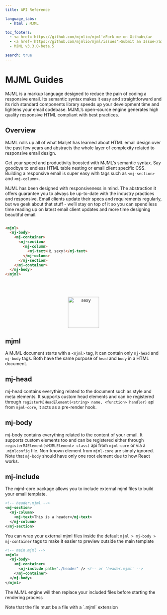 ```yaml
---
title: API Reference

language_tabs:
  - html : MJML

toc_footers:
  - <a href='https://github.com/mjmlio/mjml'>Fork me on Github</a>
  - <a href='https://github.com/mjmlio/mjml/issues'>Submit an Issue</a>
  - MJML v3.3.0-beta.5

search: true
---
```



# MJML Guides

MJML is a markup language designed to reduce the pain of coding a responsive email. Its semantic syntax makes it easy and straightforward and its rich standard components library speeds up your development time and lightens your email codebase. MJML’s open-source engine generates high quality responsive HTML compliant with best practices.

## Overview

MJML rolls up all of what Mailjet has learned about HTML email design over the past few years and abstracts the whole layer of complexity related to responsive email design.

Get your speed and productivity boosted with MJML’s semantic syntax. Say goodbye to endless HTML table nesting or email client specific CSS. Building a responsive email is super easy with tags such as `<mj-section>` and `<mj-column>`.

MJML has been designed with responsiveness in mind. The abstraction it offers guarantee you to always be up-to-date with the industry practices and responsive. Email clients update their specs and requirements regularly, but we geek about that stuff - we’ll stay on top of it so you can spend less time reading up on latest email client updates and more time designing beautiful email.

``` html

<mjml>
  <mj-body>
    <mj-container>
      <mj-section>
        <mj-column>
          <mj-text>Hi sexy!</mj-text>
        </mj-column>
      </mj-section>
    </mj-container>
  </mj-body>
</mjml>

```
<p align="center">
  <br />
  <br />
  <br />
  <a href="/try-it-live/intro"><img width="100px" src="http://imgh.us/TRYITLIVE.svg" alt="sexy" /></a>
</p>


## mjml

A MJML document starts with a `<mjml>` tag, it can contain only `mj-head` and `mj-body` tags. Both have the same purpose of `head` and `body` in a HTML document.

## mj-head

mj-head contains everything related to the document such as style and meta elements. It supports custom head elements and can be registered through `registerMJHeadElement(<string> name, <function> handler)` api from `mjml-core`, it acts as a pre-render hook.


## mj-body

mj-body contains everything related to the content of your email. It supports custom elements too and can be registered either through `registerMJElement(<MJMLElement> class)` api from `mjml-core` or via a `.mjmlconfig` file. Non-known element from `mjml-core` are simply ignored. Note that `mj-body` should have only one root element due to how React works.


## mj-include

The mjml-core package allows you to include external mjml files to build your email template.

```xml
<!-- header.mjml -->
<mj-section>
  <mj-column>
    <mj-text>This is a header</mj-text>
  </mj-column>
</mj-section>
```

You can wrap your external mjml files inside the default `mjml > mj-body > mj-container`
tags to make it easier to preview outside the main template


```xml
<!-- main.mjml -->
<mjml>
  <mj-body>
    <mj-container>
      <mj-include path="./header" /> <!-- or 'header.mjml' -->
    </mj-container>
  </mj-body>
</mjml>
```

The MJML engine will then replace your included files before starting the rendering process

<aside class="notice">
Note that the file must be a file with a `.mjml` extension
</aside>
